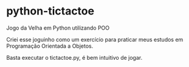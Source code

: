# python-tictactoe
 Jogo da Velha em Python utilizando POO

Criei esse joguinho como um exercício para praticar meus estudos em Programação Orientada a Objetos.


Basta executar o tictactoe.py, é bem intuitivo de jogar.
